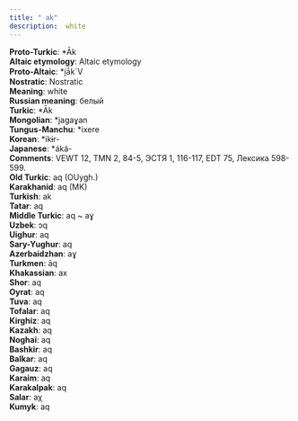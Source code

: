 ```yaml
---
title: " ak"
description:  white
---
```


<strong>Proto-Turkic</strong>:  *Āk<br>
<strong>Altaic etymology</strong>:  Altaic etymology<br>
<strong> Proto-Altaic</strong>:  *i̯ā́k`V<br>
<strong>Nostratic</strong>:  Nostratic<br>
<strong>Meaning</strong>:  white<br>
<strong>Russian meaning</strong>:  белый<br>
<strong>Turkic</strong>:  *Āk<br>
<strong>Mongolian</strong>:  *jagaɣan<br>
<strong>Tungus-Manchu</strong>:  *ixere<br>
<strong>Korean</strong>:  *ikɨr-<br>
<strong>Japanese</strong>:  *áká-<br>
<strong>Comments</strong>:  VEWT 12, TMN 2, 84-5, ЭСТЯ 1, 116-117, EDT 75, Лексика 598-599.<br>
<strong>Old Turkic</strong>:  aq (OUygh.)<br>
<strong>Karakhanid</strong>:  aq (MK)<br>
<strong>Turkish</strong>:  ak<br>
<strong>Tatar</strong>:  aq<br>
<strong>Middle Turkic</strong>:  aq ~ aɣ<br>
<strong>Uzbek</strong>:  ɔq<br>
<strong>Uighur</strong>:  aq<br>
<strong>Sary-Yughur</strong>:  aq<br>
<strong>Azerbaidzhan</strong>:  aɣ<br>
<strong>Turkmen</strong>:  āq<br>
<strong>Khakassian</strong>:  ax<br>
<strong>Shor</strong>:  aq<br>
<strong>Oyrat</strong>:  aq<br>
<strong>Tuva</strong>:  aq<br>
<strong>Tofalar</strong>:  aq<br>
<strong>Kirghiz</strong>:  aq<br>
<strong>Kazakh</strong>:  aq<br>
<strong>Noghai</strong>:  aq<br>
<strong>Bashkir</strong>:  aq<br>
<strong>Balkar</strong>:  aq<br>
<strong>Gagauz</strong>:  aq<br>
<strong>Karaim</strong>:  aq<br>
<strong>Karakalpak</strong>:  aq<br>
<strong>Salar</strong>:  aχ<br>
<strong>Kumyk</strong>:  aq<br>



